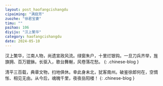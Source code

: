 ```yaml
---
layout: post_haofangcishangdu
cipaiming: "满庭芳"
zuozhe: "徐君宝妻"
timu: ""
paihao: 106
diyiju: "汉上繁华"
category: haofangcishangdu
date: 2024-05-10
---
```


汉上繁华，江南人物，尚遗宣政风流。绿窗朱户，十里烂银钩。一旦刀兵齐举，旌旗拥、百万貔貅。长驱入，歌台舞榭，风卷落花愁。
{: .chinese-blog }

清平三百载，典章文物，扫地俱休。幸此身未北，犹客南州。破鉴徐郎何在，空惆怅、相见无由。从今后，魂魄千里，夜夜岳阳楼！
{: .chinese-blog }
